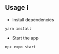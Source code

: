 ## Usage ℹ️

- Install dependencies

```bash
yarn install
```

- Start the app

```bash
npx expo start
```
